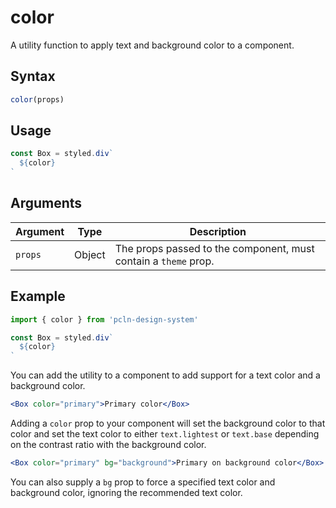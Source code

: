 # color

A utility function to apply text and background color to a component.

## Syntax

```js
color(props)
```

## Usage

```jsx
const Box = styled.div`
  ${color}
`
```

## Arguments

| Argument | Type   | Description                                                     |
| -------- | ------ | --------------------------------------------------------------- |
| `props`  | Object | The props passed to the component, must contain a `theme` prop. |

## Example

```jsx
import { color } from 'pcln-design-system'

const Box = styled.div`
  ${color}
`
```

You can add the utility to a component to add support for a text color and a background color.

```.jsx
<Box color="primary">Primary color</Box>
```

Adding a `color` prop to your component will set the background color to that color and set the text color to either `text.lightest` or `text.base` depending on the contrast ratio with the background color.

```.jsx
<Box color="primary" bg="background">Primary on background color</Box>
```

You can also supply a `bg` prop to force a specified text color and background color, ignoring the recommended text color.
